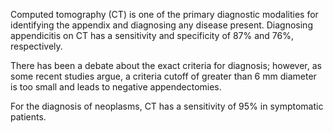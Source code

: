 Computed tomography (CT) is one of the primary diagnostic modalities for identifying the appendix and diagnosing any disease present. Diagnosing appendicitis on CT has a sensitivity and specificity of 87% and 76%, respectively.

There has been a debate about the exact criteria for diagnosis; however, as some recent studies argue, a criteria cutoff of greater than 6 mm diameter is too small and leads to negative appendectomies.

For the diagnosis of neoplasms, CT has a sensitivity of 95% in symptomatic patients.
